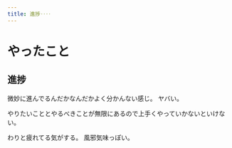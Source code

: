 ```yaml
---
title: 進捗‥‥
---
```


# やったこと

## 進捗

微妙に進んでるんだかなんだかよく分かんない感じ。
ヤバい。

やりたいこととやるべきことが無限にあるので上手くやっていかないといけない。

わりと疲れてる気がする。
風邪気味っぽい。
